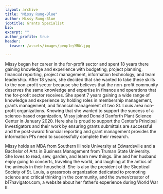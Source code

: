 ```yaml
---
layout: archive
title: "Missy Rung-Blue"
author: Missy Rung-Blue
jobtitle: Grants Specialist
bio:
excerpt: ""
author_profile: true
header:
  teaser: /assets/images/people/MRW.jpg

---
```

Missy began her career in the for-profit sector and spent 18 years there gaining knowledge and experience with budgeting, project planning, financial reporting, project management, information technology, and team leadership.  After 18 years, she decided that she wanted to take these skills to the non-profit sector because she believes that the non-profit community deserves the same knowledge and expertise in finance and operations that the for-profit sector receives.  She spent 7 years gaining a wide range of knowledge and experience by holding roles in membership management, grants management, and financial management of two St. Louis area non-profit organizations.  Knowing that she wanted to support the success of a science-based organization, Missy joined Donald Danforth Plant Science Center in January 2020.  Here she is proud to support the Center’s Principal Investigators and their work by ensuring grants submittals are successful and the post-award financial reporting and grant management provides the information PI’s need to successfully complete their research.

Missy holds an MBA from Southern Illinois University at Edwardsville and a Bachelor of Arts in Business Management from Truman State University.  She loves to read, sew, garden, and learn new things.  She and her husband enjoy going to concerts, traveling the world, and laughing at the antics of the animals in their household.  She is also the president of the Skeptical Society of St. Louis, a grassroots organization dedicated to promoting science and critical thinking in the community, and the owner/creator of b17navigator.com, a website about her father’s experience during World War II.

